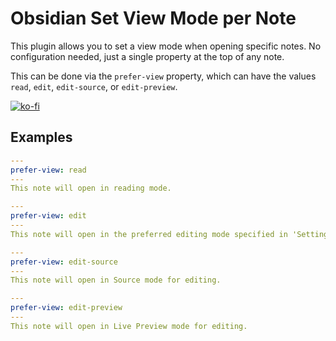 # Obsidian Set View Mode per Note

This plugin allows you to set a view mode when opening specific notes. No configuration needed, just a single property at the top of any note.

This can be done via the `prefer-view` property, which can have the values `read`, `edit`, `edit-source`, or `edit-preview`.

[![ko-fi](https://ko-fi.com/img/githubbutton_sm.svg)](https://ko-fi.com/A0A8U5GAJ)

## Examples

```yaml
---
prefer-view: read
---
This note will open in reading mode.
```

```yaml
---
prefer-view: edit
---
This note will open in the preferred editing mode specified in 'Settings > Editor > Default editing mode'.
```

```yaml
---
prefer-view: edit-source
---
This note will open in Source mode for editing.
```

```yaml
---
prefer-view: edit-preview
---
This note will open in Live Preview mode for editing.
```